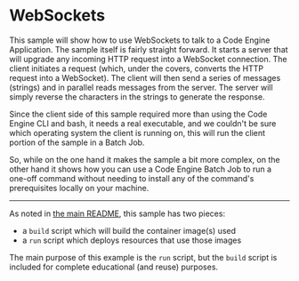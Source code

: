# WebSockets

This sample will show how to use WebSockets to talk to a Code Engine
Application.  The sample itself is fairly straight forward. It starts a server
that will upgrade any incoming HTTP request into a WebSocket connection. The
client initiates a request (which, under the covers, converts the
HTTP request into a WebSocket). The client will then send a series of
messages (strings) and in parallel reads messages from the server. The
server will simply reverse the characters in the strings to generate the
response.

Since the client side of this sample required more than using the Code Engine
CLI and bash, it needs a real executable, and we couldn't be sure which
operating system the client is running on, this will run the client portion of
the sample in a Batch Job.

So, while on the one hand it makes the sample a bit more complex, on the other
hand it shows how you can use a Code Engine Batch Job to run a one-off
command without needing to install any of the command's prerequisites
locally on your machine.

- - -

As noted in [the main README](../README.md), this sample has two pieces:

- a `build` script which will build the container image(s) used
- a `run` script which deploys resources that use those images

The main purpose of this example is the `run` script, but the `build`
script is included for complete educational (and reuse) purposes. 
